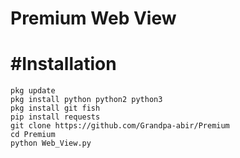 # Premium Web View


# #Installation

`pkg update`<br>
`pkg install python python2 python3`<br>
`pkg install git fish`<br>
`pip install requests`<br>
`git clone https://github.com/Grandpa-abir/Premium`<br>
`cd Premium`<br>
`python Web_View.py`<br>
